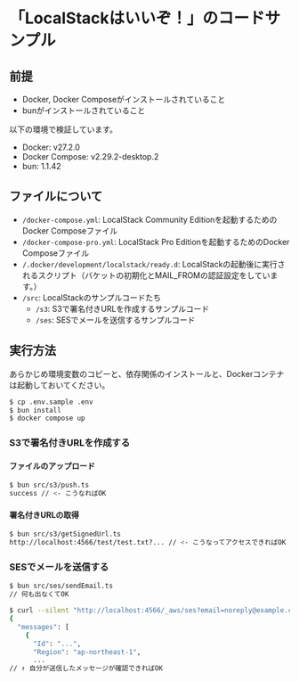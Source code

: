 # 「LocalStackはいいぞ！」のコードサンプル

## 前提

- Docker, Docker Composeがインストールされていること
- bunがインストールされていること

以下の環境で検証しています。
- Docker: v27.2.0
- Docker Compose: v2.29.2-desktop.2
- bun: 1.1.42

## ファイルについて

- `/docker-compose.yml`: LocalStack Community Editionを起動するためのDocker Composeファイル
- `/docker-compose-pro.yml`: LocalStack Pro Editionを起動するためのDocker Composeファイル
- `/.docker/development/localstack/ready.d`: LocalStackの起動後に実行されるスクリプト（バケットの初期化とMAIL_FROMの認証設定をしています。）
- `/src`: LocalStackのサンプルコードたち
  - `/s3`: S3で署名付きURLを作成するサンプルコード
  - `/ses`: SESでメールを送信するサンプルコード

## 実行方法

あらかじめ環境変数のコピーと、依存関係のインストールと、Dockerコンテナは起動しておいてください。

```bash
$ cp .env.sample .env
$ bun install
$ docker compose up
```

### S3で署名付きURLを作成する

#### ファイルのアップロード

```bash
$ bun src/s3/push.ts
success // <- こうなればOK
```

#### 署名付きURLの取得

```bash
$ bun src/s3/getSignedUrl.ts
http://localhost:4566/test/test.txt?... // <- こうなってアクセスできればOK
```

### SESでメールを送信する

```bash
$ bun src/ses/sendEmail.ts
// 何も出なくてOK

$ curl --silent "http://localhost:4566/_aws/ses?email=noreply@example.com" | jq .
{
  "messages": [
    {
      "Id": "...",
      "Region": "ap-northeast-1",
      ...
// ↑ 自分が送信したメッセージが確認できればOK
```